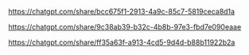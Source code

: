 https://chatgpt.com/share/bcc675f1-2913-4a9c-85c7-5819ceca8d1a

https://chatgpt.com/share/9c38ab39-b32c-4b8b-97e3-fbd7e090eaae

https://chatgpt.com/share/ff35a63f-a913-4cd5-9d4d-b88b11922b2a
